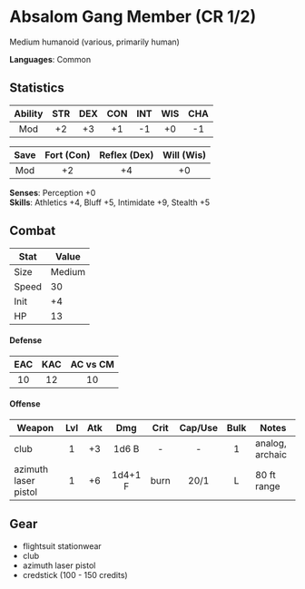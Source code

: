 # Absalom Gang Member (CR 1/2)

Medium humanoid (various, primarily human)

**Languages**: Common

## Statistics

|**Ability**|**STR**|**DEX**|**CON**|**INT**|**WIS**|**CHA**|
| :-------: | :---: | :---: | :---: | :---: | :---: | :---: |
| Mod | +2 | +3 | +1 | -1 | +0 | -1 |

| Save | Fort (Con) | Reflex (Dex) | Will (Wis) |
| :--: | :--------: | :----------: | :--------: |
| Mod | +2 | +4 | +0 |

**Senses**: Perception +0  
**Skills**: Athletics +4, Bluff +5, Intimidate +9, Stealth +5

## Combat

| Stat | Value |
| ---- | ----- |
| Size | Medium |
| Speed | 30 |
| Init | +4 |
| HP | 13 |

#### Defense

| EAC | KAC | AC vs CM |
| :-: | :-: | :------: |
| 10 | 12 | 10 |

#### Offense

| Weapon | Lvl | Atk | Dmg | Crit | Cap/Use | Bulk | Notes |
| ------ | :-: | :-: | :-: | :--: | :-----: | :--: | ----- |
| club | 1 | +3 | 1d6 B | - | - | 1 | analog, archaic |
| azimuth laser pistol | 1 | +6 | 1d4+1 F | burn | 20/1 | L | 80 ft range |

## Gear

- flightsuit stationwear
- club
- azimuth laser pistol
- credstick (100 - 150 credits)



